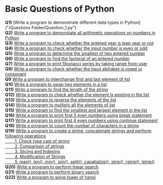 # Basic Questions of Python
**Q1)** [Write a program to demonstrate different data types in Python]("/Questions Folder/Question_1.py")<br>
**Q2)** [Write a program to demonstate all arithmetic operations on numbers in Python](https://github.com/bishtanuj/python/blob/main/Basic%20Questions/Questions%20Folder/Question_2.py)<br>
**Q3)** [Write a program to check whether the entered year is leap year or not](https://github.com/bishtanuj/python/blob/main/Basic%20Questions/Questions%20Folder/Question_3.py)<br>
**Q4)** [Write a program to check whether the input number is even or odd](https://github.com/bishtanuj/python/blob/main/Basic%20Questions/Questions%20Folder/Question_4.py)<br>
**Q5)** [Write a program to determine the smallest of two entered number](https://github.com/bishtanuj/python/blob/main/Basic%20Questions/Questions%20Folder/Question_5.py)<br>
**Q6)** [Write a program to find the factorial of an entered number](https://github.com/bishtanuj/python/blob/main/Basic%20Questions/Questions%20Folder/Question_6.py)<br>
**Q7)** [Write a program to print fibonacci series by taking range from user](https://github.com/bishtanuj/python/blob/main/Basic%20Questions/Questions%20Folder/Question_7.py)<br>
**Q8)** [Write a program to check whether the input alphabet is vowel or consonant](https://github.com/bishtanuj/python/blob/main/Basic%20Questions/Questions%20Folder/Question_8.py)<br>
**Q9** [Write a program to interchange first and last element of list](https://github.com/bishtanuj/python/blob/main/Basic%20Questions/Questions%20Folder/Question_9.py)<br>
**Q10** [Write a program to swap two elements in a list](https://github.com/bishtanuj/python/blob/main/Basic%20Questions/Questions%20Folder/Question_10.py)<br>
**Q11)** [Write a program to find the length of the string](https://github.com/bishtanuj/python/blob/main/Basic%20Questions/Questions%20Folder/Question_11.py)<br>
**Q12)** [Write a program to check whether the element is existing in the list](https://github.com/bishtanuj/python/blob/main/Basic%20Questions/Questions%20Folder/Question_12.py)<br>
**Q13)** [Write a program to reverse the elements of the list](https://github.com/bishtanuj/python/blob/main/Basic%20Questions/Questions%20Folder/Question_13.py)<br>
**Q14)** [Write a program to multiply all the elements of list](https://github.com/bishtanuj/python/blob/main/Basic%20Questions/Questions%20Folder/Question_14.py)<br>
**Q15)** [Write a program to find the smallest and largest element in the list](https://github.com/bishtanuj/python/blob/main/Basic%20Questions/Questions%20Folder/Question_15.py)<br>
**Q16)** [Write a program to print first 5 even numbers using break statement](https://github.com/bishtanuj/python/blob/main/Basic%20Questions/Questions%20Folder/Question_16.py)<br>
**Q17)** [Write a program to print first 4 even numbers using continue statement](https://github.com/bishtanuj/python/blob/main/Basic%20Questions/Questions%20Folder/Question_17.py)<br>
**Q18)** [Write a program to count the number of characters in a string](https://github.com/bishtanuj/python/blob/main/Basic%20Questions/Questions%20Folder/Question_18.py)<br>
**Q19)** [Write a program to create a string, concatenate strings and perform following operations <br>&emsp;&emsp; 1. Check type cast of string <br>&emsp;&emsp; 2. Comparison of strings <br>&emsp;&emsp; 3. Slicing and Indexing <br>&emsp;&emsp; 4. Modification of Strings <br>&emsp;&emsp; 5. max(), len(), min(), join(), split(), capatialize(), strip(), rstrip(), lstrip()](https://github.com/bishtanuj/python/blob/main/Basic%20Questions/Questions%20Folder/Question_19.py) <br>
**Q20)** [Write a program to perform linear search](https://github.com/bishtanuj/python/blob/main/Basic%20Questions/Questions%20Folder/Question_20.py)<br>
**Q21)** [Write a program to perform binary search](https://github.com/bishtanuj/python/blob/main/Basic%20Questions/Questions%20Folder/Question_21.py)<br>
**Q22)** [Write a program to solve tower of hanoi]()<br>
